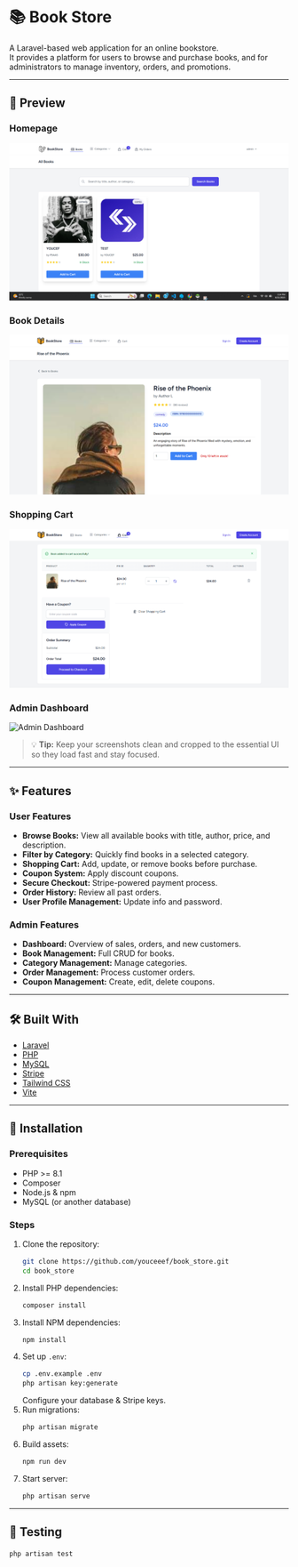 # 📚 Book Store

A Laravel-based web application for an online bookstore.  
It provides a platform for users to browse and purchase books, and for administrators to manage inventory, orders, and promotions.

---

## 🌟 Preview

### Homepage

![Homepage](docs/home.png)

### Book Details

![Book Details](docs/book-details.png)

### Shopping Cart

![Shopping Cart](docs/cart.png)

### Admin Dashboard

![Admin Dashboard](docs/admin-dashboard.png)

> 💡 **Tip:** Keep your screenshots clean and cropped to the essential UI so they load fast and stay focused.

---

## ✨ Features

### User Features

-   **Browse Books:** View all available books with title, author, price, and description.
-   **Filter by Category:** Quickly find books in a selected category.
-   **Shopping Cart:** Add, update, or remove books before purchase.
-   **Coupon System:** Apply discount coupons.
-   **Secure Checkout:** Stripe-powered payment process.
-   **Order History:** Review all past orders.
-   **User Profile Management:** Update info and password.

### Admin Features

-   **Dashboard:** Overview of sales, orders, and new customers.
-   **Book Management:** Full CRUD for books.
-   **Category Management:** Manage categories.
-   **Order Management:** Process customer orders.
-   **Coupon Management:** Create, edit, delete coupons.

---

## 🛠 Built With

-   [Laravel](https://laravel.com/)
-   [PHP](https://www.php.net/)
-   [MySQL](https://www.mysql.com/)
-   [Stripe](https://stripe.com/)
-   [Tailwind CSS](https://tailwindcss.com/)
-   [Vite](https://vitejs.dev/)

---

## 🚀 Installation

### Prerequisites

-   PHP >= 8.1
-   Composer
-   Node.js & npm
-   MySQL (or another database)

### Steps

1. Clone the repository:
    ```sh
    git clone https://github.com/youceeef/book_store.git
    cd book_store
    ```
2. Install PHP dependencies:
    ```sh
    composer install
    ```
3. Install NPM dependencies:
    ```sh
    npm install
    ```
4. Set up `.env`:
    ```sh
    cp .env.example .env
    php artisan key:generate
    ```
    Configure your database & Stripe keys.
5. Run migrations:
    ```sh
    php artisan migrate
    ```
6. Build assets:
    ```sh
    npm run dev
    ```
7. Start server:
    ```sh
    php artisan serve
    ```

---

## 🧪 Testing

```sh
php artisan test
```
